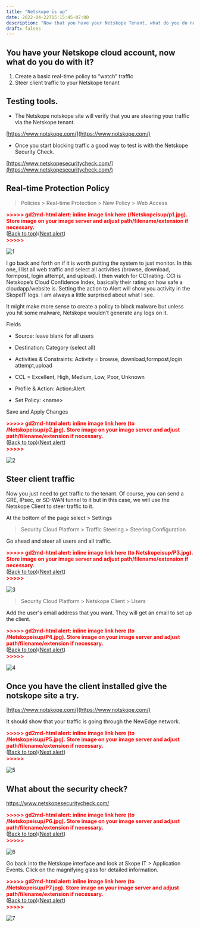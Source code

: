 ```yaml
---
title: "Netskope is up"
date: 2022-04-22T15:15:45-07:00
description: "Now that you have your Netskope Tenant, what do you do now?"
draft: falses
---
```




##  You have your Netskope cloud account, now what do you do with it? 



1. Create a basic real-time policy to “watch” traffic 
2. Steer client traffic to your Netskope tenant

## Testing tools. 



* The Netskope notskope site will verify that you are steering your traffic via the Netskope tenant. 

[https://www.notskope.com/](https://www.notskope.com/)



* Once you start blocking traffic a good way to test is with the Netskope Security Check.

[https://www.netskopesecuritycheck.com/](https://www.netskopesecuritycheck.com/)

## Real-time Protection Policy

>Policies > Real-time Protection > New Policy > Web Access



<p id="gdcalert1" ><span style="color: red; font-weight: bold">>>>>>  gd2md-html alert: inline image link here (/Netskopeisup/p1.jpg). Store image on your image server and adjust path/filename/extension if necessary. </span><br>(<a href="#">Back to top</a>)(<a href="#gdcalert2">Next alert</a>)<br><span style="color: red; font-weight: bold">>>>>> </span></p>


![1](/Netskopeisup/p1.png)


I go back and forth on if it is worth putting the system to just monitor. In this one, I list all web traffic and select all activities (browse, download, formpost, login attempt, and upload). I then watch for CCI rating. CCI is Netskope’s Cloud Confidence Index, basically their rating on how safe a cloudapp/website is. Setting the action to Alert will show you activity in the SkopeIT logs. I am always a little surprised about what I see. 

It might make more sense to create a policy to block malware but unless you hit some malware, Netskope wouldn’t generate any logs on it. 

Fields 

* Source: leave blank for all users

* Destination: Category (select all)

* Activities & Constraints: Activity = browse, download,formpost,login attempt,upload

* CCL = Excellent, High, Medium, Low, Poor, Unknown

* Profile & Action: Action:Alert

* Set Policy: &lt;name>

Save and Apply Changes



<p id="gdcalert2" ><span style="color: red; font-weight: bold">>>>>>  gd2md-html alert: inline image link here (to /Netskopeisup/p2.jpg). Store image on your image server and adjust path/filename/extension if necessary. </span><br>(<a href="#">Back to top</a>)(<a href="#gdcalert3">Next alert</a>)<br><span style="color: red; font-weight: bold">>>>>> </span></p>


![2](/Netskopeisup/p2.jpg)


## Steer client traffic

Now you just need to get traffic to the tenant. Of course, you can send a GRE, IPsec, or SD-WAN tunnel to it but in this case, we will use the Netskope Client to steer traffic to it. 

At the bottom of the page select > Settings

>Security Cloud Platform > Traffic Steering > Steering Configuration

Go ahead and steer all users and all traffic.



<p id="gdcalert3" ><span style="color: red; font-weight: bold">>>>>>  gd2md-html alert: inline image link here (to Netskopeisup/P3.jpg). Store image on your image server and adjust path/filename/extension if necessary. </span><br>(<a href="#">Back to top</a>)(<a href="#gdcalert4">Next alert</a>)<br><span style="color: red; font-weight: bold">>>>>> </span></p>


![3](/Netskopeisup/P3.jpg)


>Security Cloud Platform > Netskope Client > Users

Add the user's email address that you want. They will get an email to set up the client. 



<p id="gdcalert4" ><span style="color: red; font-weight: bold">>>>>>  gd2md-html alert: inline image link here (to /Netskopeisup/P4.jpg). Store image on your image server and adjust path/filename/extension if necessary. </span><br>(<a href="#">Back to top</a>)(<a href="#gdcalert5">Next alert</a>)<br><span style="color: red; font-weight: bold">>>>>> </span></p>


![4](/Netskopeisup/P4.jpg)


## Once you have the client installed give the notskope site a try. 

[https://www.notskope.com/](https://www.notskope.com/)

It should show that your traffic is going through the NewEdge network. 



<p id="gdcalert5" ><span style="color: red; font-weight: bold">>>>>>  gd2md-html alert: inline image link here (to /Netskopeisup/P5.jpg). Store image on your image server and adjust path/filename/extension if necessary. </span><br>(<a href="#">Back to top</a>)(<a href="#gdcalert6">Next alert</a>)<br><span style="color: red; font-weight: bold">>>>>> </span></p>


![5](/Netskopeisup/P5.jpg)


## What about the security check? 

https://www.netskopesecuritycheck.com/



<p id="gdcalert6" ><span style="color: red; font-weight: bold">>>>>>  gd2md-html alert: inline image link here (to /Netskopeisup/P6.jpg). Store image on your image server and adjust path/filename/extension if necessary. </span><br>(<a href="#">Back to top</a>)(<a href="#gdcalert7">Next alert</a>)<br><span style="color: red; font-weight: bold">>>>>> </span></p>


![6](/Netskopeisup/P6.jpg)


Go back into the Netskope interface and look at Skope IT > Application Events. Click on the magnifying glass for detailed information. 





<p id="gdcalert7" ><span style="color: red; font-weight: bold">>>>>>  gd2md-html alert: inline image link here (to /Netskopeisup/P7.jpg). Store image on your image server and adjust path/filename/extension if necessary. </span><br>(<a href="#">Back to top</a>)(<a href="#gdcalert8">Next alert</a>)<br><span style="color: red; font-weight: bold">>>>>> </span></p>


![7](/Netskopeisup/P7.jpg)

